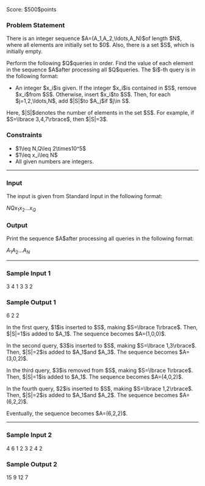 
<div>

<span>

<span>

<p>
Score: $500$points
</p>

<div>

<section>

### **Problem Statement**

<p>
There is an integer sequence $A=(A_1,A_2,\ldots,A_N)$of length $N$, where all elements are initially set to $0$. Also, there is a set $S$, which is initially empty.
</p>

<p>
Perform the following $Q$queries in order. Find the value of each element in the sequence $A$after processing all $Q$queries. The $i$-th query is in the following format:
</p>

<ul>

<li>
An integer $x_i$is given. If the integer $x_i$is contained in $S$, remove $x_i$from $S$. Otherwise, insert $x_i$to $S$. Then, for each $j=1,2,\ldots,N$, add $|S|$to $A_j$if $j\in S$.
</li>

</ul>

<p>
Here, $|S|$denotes the number of elements in the set $S$. For example, if $S=\lbrace 3,4,7\rbrace$, then $|S|=3$.
</p>

</section>

</div>

<div>

<section>

### **Constraints**

<ul>

<li>
$1\leq N,Q\leq 2\times10^5$
</li>

<li>
$1\leq x_i\leq N$
</li>

<li>
All given numbers are integers.
</li>

</ul>

</section>

</div>

---

<div>

<div>

<section>

### **Input**

<p>
The input is given from Standard Input in the following format:
</p>

<div>

$N$$Q$$x_1$$x_2$$\ldots$$x_Q$
</div>

</section>

</div>

<div>

<section>

### **Output**

<p>
Print the sequence $A$after processing all queries in the following format:
</p>

<div>

$A_1$$A_2$$\ldots$$A_N$
</div>

</section>

</div>

</div>

---

<div>

<section>

### **Sample Input 1**

<div>

3 4
1 3 3 2

</div>

</section>

</div>

<div>

<section>

### **Sample Output 1**

<div>

6 2 2

</div>

<p>
In the first query, $1$is inserted to $S$, making $S=\lbrace 1\rbrace$. Then, $|S|=1$is added to $A_1$. The sequence becomes $A=(1,0,0)$.
</p>

<p>
In the second query, $3$is inserted to $S$, making $S=\lbrace 1,3\rbrace$. Then, $|S|=2$is added to $A_1$and $A_3$. The sequence becomes $A=(3,0,2)$.
</p>

<p>
In the third query, $3$is removed from $S$, making $S=\lbrace 1\rbrace$. Then, $|S|=1$is added to $A_1$. The sequence becomes $A=(4,0,2)$.
</p>

<p>
In the fourth query, $2$is inserted to $S$, making $S=\lbrace 1,2\rbrace$. Then, $|S|=2$is added to $A_1$and $A_2$. The sequence becomes $A=(6,2,2)$.
</p>

<p>
Eventually, the sequence becomes $A=(6,2,2)$.
</p>

</section>

</div>

---

<div>

<section>

### **Sample Input 2**

<div>

4 6
1 2 3 2 4 2

</div>

</section>

</div>

<div>

<section>

### **Sample Output 2**

<div>

15 9 12 7

</div>

</section>

</div>

</span>

</span>

</div>
